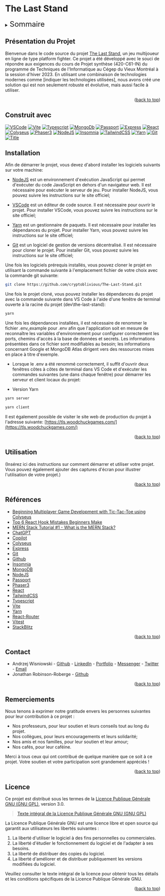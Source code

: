 <a name="readme-top"></a>

# The Last Stand

  <!-- TABLE OF CONTENTS -->
  <details>
    <summary><span style="font-size: x-large;">Sommaire</span></summary>
    <ol>
      <li>
        <a href="#présentation-du-projet">Présentation du projet</a>
      </li>
      <li>
        <a
        href="#construit-avec">Construit avec
        </a>
      </li>
      <li>
        <a
        href="#Installation">Installation
        </a>
      </li>
      <li>
        <a
        href="#Utilisation">Utilisation
        </a>
      </li>
      <li>
        <a
        href="#références">Références
        </a>
      </li>
      <li>
        <a
        href="#contact">Contact
        </a>
      </li>
      <li>
        <a
        href="#remerciements">Remerciements
        </a>
      </li>
      <li>
        <a
        href="#licence">Licence
        </a>
      </li>
    </ol>
  </details>

## Présentation du Projet

Bienvenue dans le code source du projet [The Last Stand](https://tls.woodchuckgames.com/), un jeu multijoueur en ligne de type platform fighter. Ce projet a été développé avec le souci de répondre aux exigences du cours de Projet synthèse (420-C61-IN) du programme de Techniques de l'Informatique au Cégep du Vieux Montréal à la session d'hiver 2023. En utilisant une combinaison de technologies modernes comme [indiquer les technologies utilisées], nous avons créé une solution qui est non seulement robuste et évolutive, mais aussi facile à utiliser.

<p align="right">(<a href="#readme-top">back to top</a>)</p>

## Construit avec

[![VSCode][vscode-img]][vscode-url] [![Vite][vite-img]][vite-url] [![Typescript][typescript-img]][typescript-url] [![MongoDb][mongodb-img]][mongodb-url] [![Passport][passport-img]][passport-url] [![Express][express-img]][express-url] [![React][react-img]][react-url] [![Colyseus][colyseus-img]][colyseus-url] [![Phaser3][phaser-img]][phaser-url] [![NodeJS][nodedotjs-img]][nodedotjs-url] [![Insomnia][insomnia-img]][insomnia-url] [![TailwindCSS][tailwind-img]][tailwind-url] [![Yarn][yarn-img]][yarn-url] [![Git][git-img]][git-url] [![Title][placeholder-img]][placeholder-url]

## Installation

Afin de démarrer le projet, vous devez d'abord installer les logiciels suivants sur votre machine:

- [NodeJS][nodedotjs-url] est un environnement d'exécution JavaScript qui permet d'exécuter du code JavaScript en dehors d'un navigateur web. Il est nécessaire pour exécuter le serveur de jeu. Pour installer NodeJS, vous pouvez suivre les instructions sur le site officiel;

- [VSCode][vscode-url] est un éditeur de code source. Il est nécessaire pour ouvrir le projet. Pour installer VSCode, vous pouvez suivre les instructions sur le site officiel;

- [Yarn][yarn-url] est un gestionnaire de paquets. Il est nécessaire pour installer les dépendances du projet. Pour installer Yarn, vous pouvez suivre les instructions sur le site officiel;

- [Git][git-url] est un logiciel de gestion de versions décentralisé. Il est nécessaire pour cloner le projet. Pour installer Git, vous pouvez suivre les instructions sur le site officiel;

Une fois les logiciels prérequis installés, vous pouvez cloner le projet en utilisant la commande suivante à l'emplacement fichier de votre choix avec la commande git suivante:

```sh
git clone https://github.com/cryptoblivious/The-Last-Stand.git
```

Une fois le projet cloné, vous pouvez installer les dépendances du projet avec la commande suivante dans VS Code à l'aide d'une fenêtre de terminal ouverte à la racine du projet (dev\the-last-stand):

```sh
yarn
```

Une fois les dépendances installées, il est nécessaire de renommer le fichier .env_example pour .env afin que l'application soit en mesure de reconnaître les variables d'environnement pour configurer correctement les ports, chemins d'accès à la base de données et secrets. Les informations présentées dans ce fichier sont modifiables au besoin; les informations concernant Google et MongoDB Atlas dirigent vers des ressources mises en place à titre d'exemple.

- Lorsque le .env a été renommé correctement, il suffit d'ouvrir deux fenêtres côtes à côtes de terminal dans VS Code et d'exécuter les commandes suivantes (une dans chaque fenêtre) pour démarrer les serveur et client locaux du projet:

- Version Yarn

```sh
yarn server
```

```sh
yarn client
```

Il est également possible de visiter le site web de production du projet à l'adresse suivante: [https://tls.woodchuckgames.com/](https://tls.woodchuckgames.com/)

<p align="right">(<a href="#readme-top">back to top</a>)</p>

## Utilisation

(Insérez ici des instructions sur comment démarrer et utiliser votre projet. Vous pouvez également ajouter des captures d'écran pour illustrer l'utilisation de votre projet.)

<p align="right">(<a href="#readme-top">back to top</a>)</p>

## Références

- [Beginning Multiplayer Game Development with Tic-Tac-Toe using Colyseus](https://www.youtube.com/watch?v=5HESa0Ibq8E)
- [Top 6 React Hook Mistakes Beginners Make](https://www.youtube.com/watch?v=GGo3MVBFr1A)
- [MERN Stack Tutorial #1 - What is the MERN Stack?](https://www.youtube.com/watch?v=98BzS5Oz5E4)
- [ChatGPT](https://chat.openai.com/)
- [Copilot](https://copilot.github.com/)
- [Colyseus](https://docs.colyseus.io/)
- [Express](https://expressjs.com/fr/)
- [Git](https://git-scm.com/)
- [Github](https://github.com/)
- [Insomnia](https://insomnia.rest/)
- [MongoDB](https://www.mongodb.com/)
- [NodeJS](https://nodejs.org/en/)
- [Passport](http://www.passportjs.org/)
- [Phaser3](https://phaser.io/phaser3)
- [React](https://react.dev/)
- [TailwindCSS](https://tailwindcss.com/)
- [Typescript](https://www.typescriptlang.org/)
- [Vite](https://vitejs.dev/)
- [Yarn](https://yarnpkg.com/)
- [React-Router](https://reactrouter.com/)
- [Vitest](https://vitest.dev/)
- [StackBlitz](https://stackblitz.com/)

<p align="right">(<a href="#readme-top">back to top</a>)</p>

## Contact

- Andrzej Wisniowski - [Github](https://github.com/cryptoblivious) - [LinkedIn](https://www.linkedin.com/in/andrzej-wisniowski-77234376/) - [Portfolio](https://andrzejw.com/) - [Messenger](https://m.me/andrzej.wisniowski.33) - [Twitter](https://twitter.com/cryptoblivious) - [Email](mailto:andrzej.wis123@gmail.com)
- Jonathan Robinson-Roberge - [Github](https://github.com/Jon-Robb)

<p align="right">(<a href="#readme-top">back to top</a>)</p>

## Remerciements

Nous tenons à exprimer notre gratitude envers les personnes suivantes pour leur contribution à ce projet :

- Nos professeurs, pour leur soutien et leurs conseils tout au long du projet.
- Nos collègues, pour leurs encouragements et leurs solidarité;
- Nos amis et nos familles, pour leur soutien et leur amour;
- Nos cafés, pour leur caféine.

Merci à tous ceux qui ont contribué de quelque manière que ce soit à ce projet. Votre soutien et votre participation sont grandement appréciés !

<p align="right">(<a href="#readme-top">back to top</a>)</p>

## Licence

Ce projet est distribué sous les termes de la [Licence Publique Générale GNU (GNU GPL)](https://www.gnu.org/licenses/gpl-3.0.html), version 3.0.

> [Texte intégral de la Licence Publique Générale GNU (GNU GPL)](https://www.gnu.org/licenses/gpl-3.0.html)

La Licence Publique Générale GNU est une licence libre et open source qui garantit aux utilisateurs les libertés suivantes :

1. La liberté d'utiliser le logiciel à des fins personnelles ou commerciales.
2. La liberté d'étudier le fonctionnement du logiciel et de l'adapter à ses besoins.
3. La liberté de distribuer des copies du logiciel.
4. La liberté d'améliorer et de distribuer publiquement les versions modifiées du logiciel.

Veuillez consulter le texte intégral de la licence pour obtenir tous les détails et les conditions spécifiques de la Licence Publique Générale GNU.

<p align="right">(<a href="#readme-top">back to top</a>)</p>

<!-- MARKDOWN LINKS & IMAGES -->

[colyseus-img]: https://img.shields.io/badge/colyseus-A100FF?style=for-the-badge&logo=c&logoColor=white
[colyseus-url]: https://colyseus.io/
[vscode-img]: https://img.shields.io/badge/vs%20code-007ACC?style=for-the-badge&logo=visual-studio-code&logoColor=white
[vscode-url]: https://code.visualstudio.com/
[phaser-img]: https://img.shields.io/badge/phaser%203-CEFF00?style=for-the-badge&logo=phaser&logoColor=white
[phaser-url]: https://phaser.io/
[nodedotjs-img]: https://img.shields.io/badge/node.js-6DA55F?style=for-the-badge&logo=node.js&logoColor=white
[nodedotjs-url]: https://nodejs.org/
[vite-img]: https://img.shields.io/badge/vite-646CFF?style=for-the-badge&logo=v&logoColor=white
[vite-url]: https://vitejs.dev/
[insomnia-img]: https://img.shields.io/badge/insomnia-4000BF?style=for-the-badge&logo=insomnia&logoColor=white
[insomnia-url]: https://insomnia.rest/
[tailwind-img]: https://img.shields.io/badge/tailwindcss-06B6D4?style=for-the-badge&logo=tailwindcss&logoColor=white
[tailwind-url]: https://tailwindcss.com/
[yarn-img]: https://img.shields.io/badge/yarn-2C8EBB?style=for-the-badge&logo=yarn&logoColor=white
[yarn-url]: https://yarnpkg.com/
[passport-img]: https://img.shields.io/badge/passport-34E27A?style=for-the-badge&logo=passport&logoColor=white
[passport-url]: http://www.passportjs.org/
[git-img]: https://img.shields.io/badge/git-F05032?style=for-the-badge&logo=git&logoColor=white
[git-url]: https://git-scm.com/
[typescript-img]: https://img.shields.io/badge/typescript-007ACC?style=for-the-badge&logo=typescript&logoColor=white
[typescript-url]: https://www.typescriptlang.org/
[mongodb-img]: https://img.shields.io/badge/mongodb-47A248?style=for-the-badge&logo=mongodb&logoColor=white
[mongodb-url]: https://www.mongodb.com/
[express-img]: https://img.shields.io/badge/express-000000?style=for-the-badge&logo=express&logoColor=white
[express-url]: https://expressjs.com/
[react-img]: https://img.shields.io/badge/react-61DAFB?style=for-the-badge&logo=react&logoColor=white
[react-url]: https://reactjs.org/
[placeholder-img]: https://img.shields.io/badge/et_plus_encore-FAB040?style=for-the-badge&logo=precommit&logoColor=red
[placeholder-url]: https://perdu.com/
